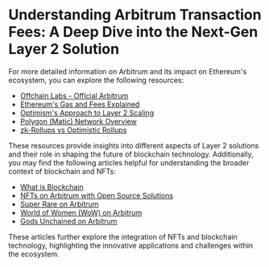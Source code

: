 # Understanding Arbitrum Transaction Fees: A Deep Dive into the Next-Gen Layer 2 Solution

For more detailed information on Arbitrum and its impact on Ethereum's ecosystem, you can explore the following resources:

- [Offchain Labs - Official Arbitrum](https://offchainlabs.com/)
- [Ethereum's Gas and Fees Explained](https://ethereum.org/en/developers/docs/gas/)
- [Optimism's Approach to Layer 2 Scaling](https://www.optimism.io/)
- [Polygon (Matic) Network Overview](https://polygon.technology/)
- [zk-Rollups vs Optimistic Rollups](https://zk-rollups.io/)

These resources provide insights into different aspects of Layer 2 solutions and their role in shaping the future of blockchain technology. Additionally, you may find the following articles helpful for understanding the broader context of blockchain and NFTs:

- [What is Blockchain](https://www.license-token.com/wiki/what-is-blockchain)
- [NFTs on Arbitrum with Open Source Solutions](https://www.license-token.com/wiki/nf-ts-on-arbitrum-with-open-source-solutions)
- [Super Rare on Arbitrum](https://www.license-token.com/wiki/super-rare-on-arbitrum)
- [World of Women (WoW) on Arbitrum](https://www.license-token.com/wiki/world-of-women-wo-w-on-arbitrum)
- [Gods Unchained on Arbitrum](https://www.license-token.com/wiki/gods-unchained-on-arbitrum)

These articles further explore the integration of NFTs and blockchain technology, highlighting the innovative applications and challenges within the ecosystem.